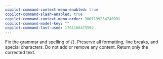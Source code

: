 ```yaml
---
copilot-command-context-menu-enabled: true
copilot-command-slash-enabled: true
copilot-command-context-menu-order: 9007199254740991
copilot-command-model-key: ""
copilot-command-last-used: 1761108475592
---
```

Fix the grammar and spelling of {}. Preserve all formatting, line breaks, and special characters. Do not add or remove any content. Return only the corrected text.